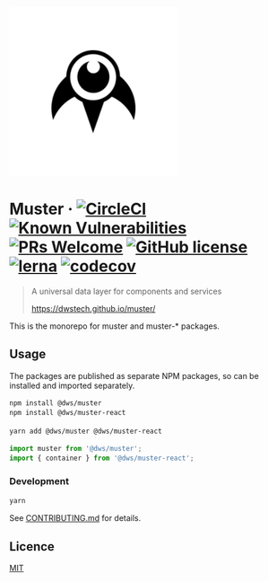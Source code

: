 <img src="packages/website/static/img/muster.svg" alt="Muster Logo" width="300" height="300" />

# Muster &middot; [![CircleCI](https://circleci.com/gh/dwstech/muster.svg?style=shield)](https://circleci.com/gh/dwstech/muster) [![Known Vulnerabilities](https://snyk.io/test/github/dwstech/muster/badge.svg?targetFile=package.json)](https://snyk.io/test/github/dwstech/muster?targetFile=package.json)  [![PRs Welcome](https://img.shields.io/badge/PRs-welcome-brightgreen.svg?style=flat-square)](http://makeapullrequest.com) [![GitHub license](https://img.shields.io/badge/license-MIT-blue.svg?style=flat-square)](https://github.com/dwstech/muster/blob/develop/LICENCE) [![lerna](https://img.shields.io/badge/maintained%20with-lerna-cc00ff.svg?style=flat-square)](https://lernajs.io/) [![codecov](https://codecov.io/gh/dwstech/muster/branch/develop/graph/badge.svg)](https://codecov.io/gh/dwstech/muster)

> A universal data layer for components and services
>
> https://dwstech.github.io/muster/

This is the monorepo for muster and muster-* packages.

## Usage

The packages are published as separate NPM packages, so can be installed and imported separately.

```bash
npm install @dws/muster
npm install @dws/muster-react

yarn add @dws/muster @dws/muster-react
```

```javascript
import muster from '@dws/muster';
import { container } from '@dws/muster-react';
```

### Development

```bash
yarn
```

See [CONTRIBUTING.md](./CONTRIBUTING.md) for details.

## Licence

[MIT](./LICENCE)
